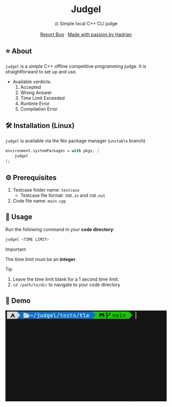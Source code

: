 <br />
<div align="center">
  <h1 align="center">Judgel</h3>
  <p align="center">
    ⚖️ Simple local C++ CLI judge
    <br />
    <br />
    <a href="https://github.com/udontur/judgel/issues/new">Report Bug</a>
    ·
    <a href="https://hadrianlau.com">Made with passion by Hadrian</a>
  </p>
</div>

## ⭐ About
```judgel``` is a simple C++ offline competitive programming judge. It is straightforward to set up and use. 

- Available verdicts:
  1. Accepted
  2. Wrong Answer
  3. Time Limit Exceeded
  4. Runtime Error
  5. Compilation Error


## 🛠️ Installation (Linux)
```judgel``` is available via the Nix package manager (```unstable``` branch)
```nix
environment.systemPackages = with pkgs; [
    judgel
];
```

## ⚙️ Prerequisites
1. Testcase folder name: ```testcase```
	- Testcase file format: ```JUD.in``` and ```JUD.out```
2. Code file name: ```main.cpp```

## 🔧 Usage
Run the following command in your **code directory**:
```sh
judgel <TIME LIMIT>
```
> [!IMPORTANT]
> The time limit must be an **integer**.

> [!TIP]
> 1. Leave the time limit blank for a 1 second time limit.
> 2. ```cd /path/to/dir``` to navigate to your code directory

## 💾 Demo
![](assets/demo.gif)

